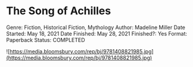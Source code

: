 # The Song of Achilles

Genre: Fiction, Historical Fiction, Mythology
Author: Madeline Miller
Date Started: May 18, 2021
Date Finished: May 28, 2021
Finished?: Yes
Format: Paperback
Status: COMPLETED

![https://media.bloomsbury.com/rep/bj/9781408821985.jpg](https://media.bloomsbury.com/rep/bj/9781408821985.jpg)